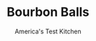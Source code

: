 ---
layout: ../../layouts/MarkdownPostLayout.astro
title: Bourbon Balls
author: America's Test Kitchen
pubDate: 2023-03-15
description: "These Bourbon balls make a great treat at holiday parties."
image_url: https://res.cloudinary.com/hksqkdlah/image/upload/ar_1:1,c_fill,dpr_2.0,f_auto,fl_lossy.progressive.strip_profile,g_faces:auto,q_auto:low,w_344/25078_sfs-bourbon-balls-7
tags: ["Desserts or Baked Goods","Cookies","Holiday"]
calories: 2506
protein: 
carbohydrates: 14
fats: 
fiber: 
ingredients: ["2 1/2 cups (6 ounces), vanilla wafers","1 cup, pecans, toasted","1/2 cup (2 ounces), confectioners' sugar","6 tablespoons, bourbon","3 tablespoons, light corn syrup","1 1/2 tablespoons, unsweetened cocoa powder","1/2 cup (3 1/2 ounces), granulated sugar"]
serves: 24
time: "25 minutes, plus 1 hour chilling"
instructions: ["Process vanilla wafers and pecans in food processor until finely ground, about 15 seconds. Transfer to large bowl. Stir in confectioners’ sugar, bourbon, corn syrup, and cocoa.","Working with 1 heaping tablespoon at a time, shape mixture into 1-inch balls and roll in granulated sugar. Transfer balls to large plate and refrigerate until firm, at least 1 hour. Serve."]
nutrition: ["29 mg Potassium","18 mg Phosphorus","5 mg Calcium","7 mg Magnesium","23 mg Sodium","4 g Fat","2 g Monounsaturated","1 g Polyunsaturated","2 µg Folic acid","1 µg Folate (food)","8 g Sugars","3 g Water","14 g Carbs","5 µg Folate equivalent (total)","104 kcal Energy","8 g Sugars, added","2506 calories"]
notes: "Either Dutch-processed or natural cocoa powder can be used in this recipe. These bourbon balls can be refrigerated in an airtight container for up to one week."
---